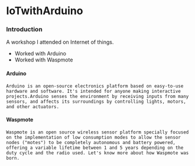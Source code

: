 # IoTwithArduino

### Introduction
A workshop I attended on Internet of things.
+ Worked with Arduino
+ Worked with Waspmote

#### Arduino
	Arduino is an open-source electronics platform based on easy-to-use hardware and software. It's intended for anyone making interactive projects.Arduino senses the environment by receiving inputs from many sensors, and affects its surroundings by controlling lights, motors, and other actuators.

#### Waspmote
	Waspmote is an open source wireless sensor platform specially focused on the implementation of low consumption modes to allow the sensor nodes ("motes") to be completely autonomous and battery powered, offering a variable lifetime between 1 and 5 years depending on the duty cycle and the radio used. Let's know more about how Waspmote was born.


	


